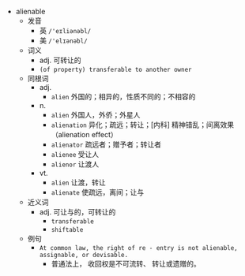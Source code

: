 - alienable
  - 发音
    - 英 `/'eɪliənəbl/`
    - 美 `/'elɪənəbl/`
  - 词义
    - adj. 可转让的
    - `(of property) transferable to another owner `
  - 同根词
    - adj.
      - `alien` 外国的；相异的，性质不同的；不相容的
    - n.
      - `alien` 外国人，外侨；外星人
      - `alienation` 异化；疏远；转让；[内科] 精神错乱；间离效果（alienation effect）
      - `alienator` 疏远者；赠予者；转让者
      - `alienee` 受让人
      - `alienor` 让渡人
    - vt.
      - `alien` 让渡，转让
      - `alienate` 使疏远，离间；让与
  - 近义词
    - adj. 可让与的，可转让的
      - `transferable`
      - `shiftable`
  - 例句
    - `At common law, the right of re - entry is not alienable, assignable, or devisable.`
      - 普通法上， 收回权是不可流转、 转让或遗赠的。

